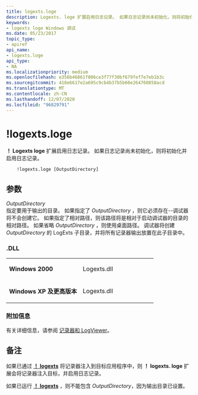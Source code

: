 ```yaml
---
title: logexts.loge
description: Logexts. loge 扩展启用日志记录。 如果日志记录尚未初始化，则将初始化并启用日志记录。
keywords:
- logexts loge Windows 调试
ms.date: 05/23/2017
topic_type:
- apiref
api_name:
- logexts.loge
api_type:
- NA
ms.localizationpriority: medium
ms.openlocfilehash: e356b46861f806ce3f77f30bf679fef7e7eb1b3c
ms.sourcegitcommit: 418e6617e2a695c9cb4b37b5b60e264760858acd
ms.translationtype: MT
ms.contentlocale: zh-CN
ms.lasthandoff: 12/07/2020
ms.locfileid: "96829791"
---
```

# <a name="logextsloge"></a>!logexts.loge


**！ Logexts loge** 扩展启用日志记录。 如果日志记录尚未初始化，则将初始化并启用日志记录。

```dbgcmd
    !logexts.loge [OutputDirectory] 
```

## <a name="span-idddk__logexts_loge_dbgspanspan-idddk__logexts_loge_dbgspanparameters"></a><span id="ddk__logexts_loge_dbg"></span><span id="DDK__LOGEXTS_LOGE_DBG"></span>参数


<span id="_______OutputDirectory______"></span><span id="_______outputdirectory______"></span><span id="_______OUTPUTDIRECTORY______"></span>*OutputDirectory*   
指定要用于输出的目录。 如果指定了 *OutputDirectory* ，则它必须存在--调试器将不会创建它。 如果指定了相对路径，则该路径将是相对于启动调试器的目录的相对路径。 如果省略 *OutputDirectory* ，则使用桌面路径。 调试器将创建 *OutputDirectory* 的 LogExts 子目录，并将所有记录器输出放置在此子目录中。

### <a name="span-iddllspanspan-iddllspandll"></a><span id="DLL"></span><span id="dll"></span>.DLL

<table>
<colgroup>
<col width="50%" />
<col width="50%" />
</colgroup>
<tbody>
<tr class="odd">
<td align="left"><p><strong>Windows 2000</strong></p></td>
<td align="left"><p>Logexts.dll</p></td>
</tr>
<tr class="even">
<td align="left"><p><strong>Windows XP 及更高版本</strong></p></td>
<td align="left"><p>Logexts.dll</p></td>
</tr>
</tbody>
</table>

 

### <a name="span-idadditional_informationspanspan-idadditional_informationspanspan-idadditional_informationspanadditional-information"></a><span id="Additional_Information"></span><span id="additional_information"></span><span id="ADDITIONAL_INFORMATION"></span>附加信息

有关详细信息，请参阅 [记录器和 LogViewer](logger-and-logviewer.md)。

<a name="remarks"></a>备注
-------

如果已通过 [**！ logexts**](-logexts-logi.md) 将记录器注入到目标应用程序中，则 **！ logexts. loge** 扩展会将记录器注入目标，并启用日志记录。

如果已运行 [**！ logexts**](-logexts-logi.md) ，则不能包含 *OutputDirectory*，因为输出目录已设置。

 

 






